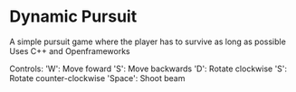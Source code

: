 # Dynamic Pursuit

A simple pursuit game where the player has to survive as long as possible
Uses C++ and Openframeworks

Controls:
'W': Move foward
'S': Move backwards
'D': Rotate clockwise
'S': Rotate counter-clockwise
'Space': Shoot beam
